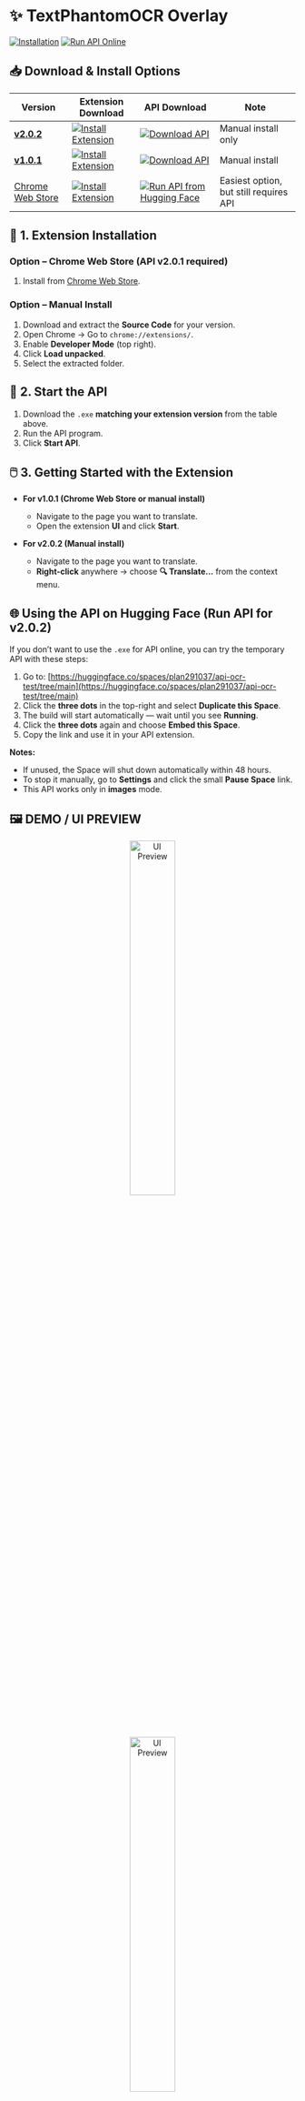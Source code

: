 # ✨ TextPhantomOCR Overlay 
[![Installation](https://img.shields.io/badge/-Installation-red.svg?logo=youtube&labelColor=555555&style=for-the-badge)](https://www.youtube.com/watch?v=WQ7p7zsz_kc "Installation Guide") [![Run API Online](https://img.shields.io/badge/-Run_API_Online-blue.svg?logo=youtube&labelColor=555555&style=for-the-badge)](https://www.youtube.com/watch?v=NMHwaI8mn4c "Run API Online")

## 📥 Download & Install Options

| Version  | Extension Download | API Download | Note |
|----------|-------------------|--------------|------|
| **[v2.0.2](https://github.com/Kuju29/TextPhantomOCR_Overlay)** | [![Install Extension](https://img.shields.io/badge/Download%20ZIP%20from-Source%20Code-yellow?logo=github)](https://github.com/Kuju29/TextPhantomOCR_Overlay/archive/refs/heads/main.zip) | [![Download API](https://img.shields.io/badge/Download-API%20v2.0.2-blue?logo=github)](https://github.com/Kuju29/TextPhantomOCR_Overlay/releases/tag/v2.0.2) | Manual install only |
| **[v1.0.1](https://github.com/Kuju29/TextPhantomOCR_Overlay/tree/v1.0.1)** | [![Install Extension](https://img.shields.io/badge/Download%20ZIP%20from-Source%20Code-yellow?logo=github)](https://github.com/Kuju29/TextPhantomOCR_Overlay/archive/refs/tags/v1.0.1.zip) | [![Download API](https://img.shields.io/badge/Download-API%20v1.0.1-blue?logo=github)](https://github.com/Kuju29/TextPhantomOCR_Overlay/releases/tag/v1.0.1) | Manual install |
| [Chrome Web Store](https://chromewebstore.google.com/detail/cjbaepobgmickhgebgagklfcfacbbpem?utm_source=item-share-cb) | [![Install Extension](https://img.shields.io/badge/Install%20from-Chrome%20Web%20Store-yellow?logo=googlechrome)](https://chromewebstore.google.com/detail/cjbaepobgmickhgebgagklfcfacbbpem?utm_source=item-share-cb) | [![Run API from Hugging Face](https://img.shields.io/badge/Run%20API%20from-Hugging%20Face-blue?logo=huggingface)](https://huggingface.co/spaces/plan291037/api-ocr-test/tree/main) | Easiest option, but still requires API |

## 🧩 1. Extension Installation

### **Option – Chrome Web Store (API v2.0.1 required)**
1. Install from [Chrome Web Store](https://chromewebstore.google.com/detail/cjbaepobgmickhgebgagklfcfacbbpem?utm_source=item-share-cb).  

### **Option – Manual Install**
1. Download and extract the **Source Code** for your version.  
2. Open Chrome → Go to `chrome://extensions/`.  
3. Enable **Developer Mode** (top right).  
4. Click **Load unpacked**.  
5. Select the extracted folder.  

## 🚀 2. Start the API

1. Download the `.exe` **matching your extension version** from the table above.  
2. Run the API program.  
3. Click **Start API**.  

## 🖱️ 3. Getting Started with the Extension

- **For v1.0.1 (Chrome Web Store or manual install)**  
  - Navigate to the page you want to translate.  
  - Open the extension **UI** and click **Start**.  

- **For v2.0.2 (Manual install)**  
  - Navigate to the page you want to translate.  
  - **Right-click** anywhere → choose **🔍 Translate...** from the context menu.   

## 🌐 Using the API on Hugging Face (Run API for v2.0.2)

If you don’t want to use the `.exe` for API online, you can try the temporary API with these steps:

1. Go to: [https://huggingface.co/spaces/plan291037/api-ocr-test/tree/main](https://huggingface.co/spaces/plan291037/api-ocr-test/tree/main)
2. Click the **three dots** in the top-right and select **Duplicate this Space**.
3. The build will start automatically — wait until you see **Running**.
4. Click the **three dots** again and choose **Embed this Space**.
5. Copy the link and use it in your API extension.

**Notes:**

* If unused, the Space will shut down automatically within 48 hours.
* To stop it manually, go to **Settings** and click the small **Pause Space** link.
* This API works only in **images** mode.

## 🖼️ DEMO / UI PREVIEW

<p align="center">
  <img src="https://github.com/user-attachments/assets/52135c1a-ba52-46e7-9174-9fdd1cc6b26d" width="40%" alt="UI Preview" />
  <br><br>
  <img src="https://github.com/user-attachments/assets/6f7beaad-2f92-48bc-a8ef-776a0886a8eb" width="40%" alt="UI Preview" />
  <br><br>
  <img src="https://github.com/user-attachments/assets/998e8a9e-ae27-4911-9e59-aef28245f60c" width="100%" alt="Example 1" />
  <br><br>
  <img src="https://github.com/user-attachments/assets/205a97d9-718d-4599-8511-ccf63e30691f" width="100%" alt="Example 2" />
  <br><br>
  <img src="https://github.com/user-attachments/assets/92427293-8ec7-40c3-b797-a2b27fedb8a6" width="100%" alt="Example 3" />
</p>
